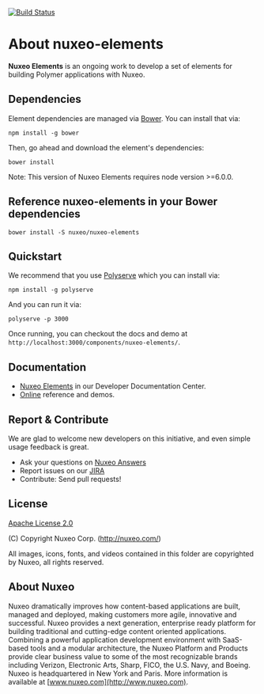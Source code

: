 [![Build Status](https://qa.nuxeo.org/jenkins/buildStatus/icon?job=master/nuxeo-elements-master)](https://qa.nuxeo.org/jenkins/job/master/job/nuxeo-elements-master/)

# About nuxeo-elements

**Nuxeo Elements** is an ongoing work to develop a set of elements for building Polymer applications with Nuxeo.

## Dependencies

Element dependencies are managed via [Bower](http://bower.io/). You can
install that via:

    npm install -g bower

Then, go ahead and download the element's dependencies:

    bower install

Note: This version of Nuxeo Elements requires node version >=6.0.0.

## Reference nuxeo-elements in your Bower dependencies

    bower install -S nuxeo/nuxeo-elements

## Quickstart

We recommend that you use [Polyserve](https://github.com/PolymerLabs/polyserve) which you can install via:

    npm install -g polyserve

And you can run it via:

    polyserve -p 3000

Once running, you can checkout the docs and demo at `http://localhost:3000/components/nuxeo-elements/`.

## Documentation

- [Nuxeo Elements](https://doc.nuxeo.com/x/XJCRAQ) in our Developer Documentation Center.
- [Online](http://nuxeo.github.io/nuxeo-elements) reference and demos.

## Report & Contribute

We are glad to welcome new developers on this initiative, and even simple usage feedback is great.
- Ask your questions on [Nuxeo Answers](http://answers.nuxeo.com)
- Report issues on our [JIRA](https://jira.nuxeo.com/browse/ELEMENTS)
- Contribute: Send pull requests!

## License

[Apache License 2.0](https://www.apache.org/licenses/LICENSE-2.0.txt)

(C) Copyright Nuxeo Corp. (http://nuxeo.com/)

All images, icons, fonts, and videos contained in this folder are copyrighted by Nuxeo, all rights reserved.

## About Nuxeo
Nuxeo dramatically improves how content-based applications are built, managed and deployed, making customers more agile, innovative and successful. Nuxeo provides a next generation, enterprise ready platform for building traditional and cutting-edge content oriented applications. Combining a powerful application development environment with SaaS-based tools and a modular architecture, the Nuxeo Platform and Products provide clear business value to some of the most recognizable brands including Verizon, Electronic Arts, Sharp, FICO, the U.S. Navy, and Boeing. Nuxeo is headquartered in New York and Paris. More information is available at [www.nuxeo.com](http://www.nuxeo.com).
